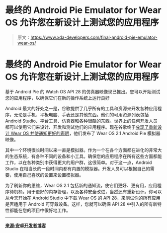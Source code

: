 # 最终的 Android Pie Emulator for Wear OS 允许您在新设计上测试您的应用程序

> 原文：<https://www.xda-developers.com/final-android-pie-emulator-wear-os/>

# 最终的 Android Pie Emulator for Wear OS 允许您在新设计上测试您的应用程序

基于 Android Pie 的 Watch OS API 28 的仿真器映像现已推出。您可以开始测试您的应用程序，以确保它们在新的操作系统上运行良好

Android 最大的好处之一是，谷歌提供了几乎所有的工具和资源来开发各种应用程序，无论是手机、平板电脑、手表还是其他东西。他们的可用资源列表包括 Android Studio、平台工具、仿真器和各种很酷的东西。世界上的任何开发人员都可以使用它们来设计、开发和测试他们的应用程序。现在谷歌终于[兑现了重新设计 Wear OS 并使通知更好的声明](https://www.xda-developers.com/wear-os-redesign-google-assistant/)，他们发布了 Wear OS 2.1 Android Pie 模拟器映像。

其中一个环境很长时间以来一直是模拟器。作为一个在各个方面都在进化的非常大的生态系统，有各种不同的设备和小工具。确保您的应用程序在所有这些方面都能工作，以在各种类别中获得更大的用户群，这很简单。对于这一点，Android Studio 在相当长的一段时间内都有内置的模拟器。开发人员可以根据自己的需要，使用自己喜欢的设置来设置模拟器。

为了刷新你的思维，Wear OS 2.1 包括新的通知流，使它们更好、更有用，应用程序待机桶，用于更好的内存管理，以及各种安全改进，当然还有重新设计。你可以从今天开始在 Android Studio 中下载 Wear OS 的 API 28，来测试你的所有应用是否适用于 Android 可穿戴设备。这样，您就可以确保 API 28 中引入的所有新特性都能在您的项目中很好地工作。

* * *

[**来源:安卓开发者博客**](https://android-developers.googleblog.com/2018/11/wear-os-by-google-final-api-28-emulator.html?m=1)